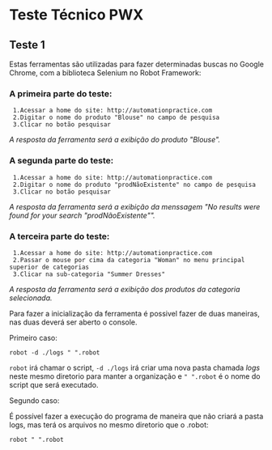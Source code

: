 # Teste Técnico PWX

## Teste 1
 
Estas ferramentas são utilizadas para fazer determinadas buscas no Google Chrome, com a biblioteca Selenium no Robot Framework:

### A primeira parte do teste:
```
 1.Acessar a home do site: http://automationpractice.com 
 2.Digitar o nome do produto "Blouse" no campo de pesquisa
 3.Clicar no botão pesquisar
```
*A resposta da ferramenta será a exibição do produto "Blouse".*

### A segunda parte do teste:

```
 1.Acessar a home do site: http://automationpractice.com 
 2.Digitar o nome do produto "prodNãoExistente" no campo de pesquisa
 3.Clicar no botão pesquisar
```
*A resposta da ferramenta será a exibição da menssagem "No results were found for your search "prodNãoExistente"".*

### A terceira parte do teste:

```
 1.Acessar a home do site: http://automationpractice.com 
 2.Passar o mouse por cima da categoria "Woman" no menu principal superior de categorias
 3.Clicar na sub-categoria "Summer Dresses"
```
*A resposta da ferramenta será a exibição dos produtos da categoria selecionada.*

Para fazer a inicialização da ferramenta é possivel fazer de duas maneiras, nas duas deverá ser aberto o console.

Primeiro caso:
```
robot -d ./logs " ".robot
```
`robot` irá chamar o script, `-d ./logs` irá criar uma nova pasta chamada *logs* neste mesmo diretorio para manter a organização e `" ".robot` é o nome do script que será executado.

Segundo caso:

É possível fazer a execução do programa de maneira que não criará a pasta logs, mas terá os arquivos no mesmo diretorio que o .robot:

```
robot " ".robot
```


